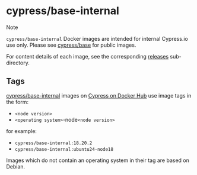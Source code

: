 # cypress/base-internal

>[!NOTE]
>`cypress/base-internal` Docker images are intended for internal Cypress.io use only. Please see [cypress/base](../base) for public images.

For content details of each image, see the corresponding [releases](./releases/) sub-directory.

## Tags

[cypress/base-internal](https://hub.docker.com/r/cypress/base-internal/tags) images on [Cypress on Docker Hub](https://hub.docker.com/u/cypress) use image tags in the form:

- `<node version>`
- `<operating system>`-node`<node version>`

for example:

- `cypress/base-internal:18.20.2`
- `cypress/base-internal:ubuntu24-node18`

Images which do not contain an operating system in their tag are based on Debian.
